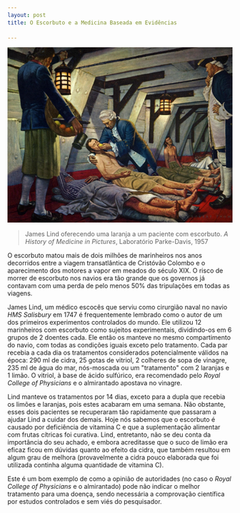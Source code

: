 ```yaml
---
layout: post
title: O Escorbuto e a Medicina Baseada em Evidências

---
```



![](/images/lind.jpg)
> James Lind oferecendo uma laranja a um paciente com escorbuto. *A History of Medicine in Pictures*, Laboratório Parke-Davis, 1957

O escorbuto matou mais de dois milhões de marinheiros nos anos decorridos entre a viagem transatlântica de Cristóvão Colombo e o aparecimento dos motores a vapor em meados do século XIX. O risco de morrer de escorbuto nos navios era tão grande que os governos já contavam com uma perda de pelo menos 50% das tripulações em todas as viagens. 

James Lind, um médico escocês que serviu como cirurgião naval no navio *HMS Salisbury* em 1747 é frequentemente lembrado como o autor de um dos  primeiros experimentos controlados do mundo. Ele utilizou 12 marinheiros com escorbuto como sujeitos experimentais, dividindo-os em 6 grupos de 2 doentes cada. Ele então os manteve no mesmo compartimento do navio, com todas as condições iguais exceto pelo tratamento. Cada par recebia a cada dia os tratamentos considerados potencialmente válidos na época: 290 ml de cidra, 25 gotas de vitriol, 2 colheres de sopa de vinagre, 235 ml de água do mar, nós-moscada ou um "tratamento" com  2 laranjas e 1 limão. O vitriol, à base de ácido sulfúrico,  era recomendado pelo *Royal College of Physicians* e o almirantado apostava no vinagre. 

Lind manteve os tratamentos por 14 dias, exceto para a dupla que recebia os limões e laranjas, pois estes acabaram em uma semana. Não obstante, esses dois pacientes se recuperaram tão rapidamente que passaram a ajudar Lind a cuidar dos demais.
Hoje nós sabemos que o escorbuto é causado por deficiência de vitamina C e que a suplementação alimentar com frutas cítricas foi curativa. Lind, entretanto, não se deu conta da importância do seu achado, e embora acreditasse que o suco de limão era eficaz ficou em dúvidas quanto ao efeito da cidra, que também resultou em algum grau de melhora (provavelmente a cidra pouco elaborada que foi utilizada continha alguma quantidade de vitamina C).

Este é um bom exemplo de como a opinião de autoridades (no caso o *Royal College of Physicians* e o almirantado) pode não indicar o melhor tratamento para uma doença, sendo necessária a comprovação científica por estudos controlados e sem viés do pesquisador.

 

